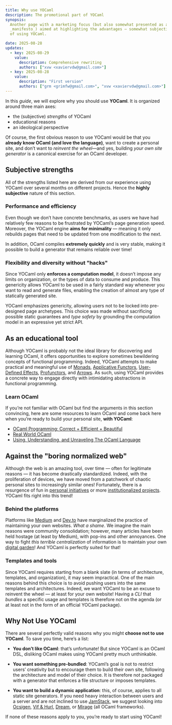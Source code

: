 ```yaml
---
title: Why use YOCaml
description: The promotional part of YOCaml
synopsis:
  Another page with a marketing focus (but also somewhat presented as a 
  _manifesto_) aimed at highlighting the advantages — somewhat subjective — 
  of using YOCaml.

date: 2025-08-28
updates:
  - key: 2025-08-29
    value:
      description: Comprehensive rewriting
      authors: ["xvw <xaviervdw@gmail.com>"]
  - key: 2025-08-28
    value:
      description: "First version"
      authors: ["grm <grimfw@gmail.com>", "xvw <xaviervdw@gmail.com>"]
---
```


In this _guide_, we will explore why you should use **YOCaml**. It is
organized around three main axes:

- the (subjective) _strengths_ of YOCaml
- educational reasons
- an ideological perspective

Of course, the first obvious reason to use YOCaml would be that you
**already know OCaml (and love the language)**, want to create a
personal site, and don’t want to _reinvent the wheel_—and yes,
building _your own site generator_ is a canonical exercise for an
OCaml developer.


## Subjective strengths

All of the strengths listed here are derived from our experience using
YOCaml over several months on different projects. Hence the **highly
subjective** nature of this section.


### Performance and efficiency

Even though we don’t have concrete benchmarks, as users we have had
relatively few reasons to be frustrated by YOCaml’s page generation
speed. Moreover, the YOCaml engine **aims for minimality** — meaning
it only rebuilds pages that need to be updated from one modification
to the next.

In addition, OCaml compiles **extremely quickly** and is very stable,
making it possible to build a generator that remains reliable over
time!


### Flexibility and diversity without "hacks"

Since YOCaml only **enforces a computation model**, it doesn’t impose
any limits on organization, or the types of data to consume and
produce. This genericity allows YOCaml to be used in a fairly standard
way whenever you want to read and generate files, enabling the
creation of almost any type of statically generated site.

YOCaml emphasizes genericity, allowing users not to be locked into
pre-designed page archetypes. This choice was made without sacrificing
possible static guarantees and _type safety_ by grounding the
computation model in an expressive yet strict API.


## As an educational tool

Although YOCaml is probably not the ideal library for discovering and
learning OCaml, it offers opportunities to explore sometimes
bewildering concepts of functional programming. Indeed, YOCaml
attempts to make practical and meaningful use of
[Monads](https://homepages.inf.ed.ac.uk/wadler/papers/marktoberdorf/baastad.pdf),
[Applicative
Functors](https://www.staff.city.ac.uk/~ross/papers/Applicative.pdf),
[User-Defined Effects](https://ocaml.org/manual/5.3/effects.html),
[Profunctors](https://hackage.haskell.org/package/profunctors), and
[Arrows](https://www.cs.tufts.edu/~nr/drop/arrows.pdf). As such, using
YOCaml provides a concrete way to engage directly with intimidating
abstractions in functional programming.


### Learn OCaml

If you’re not familiar with OCaml but find the arguments in this
section convincing, here are some resources to learn OCaml and come
back here when you’re ready to build your personal site, **with
YOCaml**:

- [OCaml Programming: Correct + Efficient +
  Beautiful](https://cs3110.github.io/textbook/cover.html)
- [Real World OCaml](https://dev.realworldocaml.org/)
- [Using, Understanding, and Unraveling The OCaml
  Language](https://gallium.inria.fr/~remy/cours/appsem/ocaml.pdf)

## Against the "boring normalized web"

Although the web is an amazing tool, over time — often for legitimate
reasons — it has become drastically standardized. Indeed, with the
proliferation of devices, we have moved from a patchwork of chaotic
personal sites to increasingly similar ones! Fortunately, there is a
resurgence of fun in [personal
initiatives](https://webring.xxiivv.com/) or more [institutionalized
projects](https://neocities.org/). YOCaml fits right into this trend!


### Behind the platforms

Platforms like [Medium](https://medium.com/) and
[Dev.to](https://dev.to/) have marginalized the practice of
maintaining your own websites. _What a shame_. We imagine the main
reasons were community consolidation; however, many articles have been
held hostage (at least by Medium), with pop-ins and other
annoyances. One way to fight _this terrible centralization_ of
information is to maintain your own [digital
garden](https://maggieappleton.com/garden-history/)! And YOCaml is
perfectly suited for that!


### Templates and tools

Since YOCaml requires starting from a blank slate (in terms of
architecture, templates, and organization), it may seem
impractical. One of the main reasons behind this choice is to avoid
pushing users into the same templates and architectures. Indeed, we
want YOCaml to be an excuse to reinvent the wheel — at least for your
own website! Having a _CLI_ that _bundles_ a specific usage and
templates is therefore not on the agenda (or at least not in the form
of an official YOCaml package).


## Why Not Use YOCaml

There are several perfectly valid reasons why you might **choose not
to use YOCaml**. To save you time, here’s a list:

- **You don’t like OCaml**: that’s unfortunate! But since YOCaml is an
  OCaml DSL, disliking OCaml makes using YOCaml pretty much
  unthinkable.

- **You want something pre-bundled**: YOCaml’s goal is not to restrict
  users’ creativity but to encourage them to build their own site,
  following the architecture and model of their choice. It is
  therefore not packaged with a generator that enforces a file
  structure or imposes templates.
  
- **You want to build a dynamic application**: this, of course,
  applies to all static site generators. If you need heavy interaction
  between users and a server and are not inclined to use
  [JamStack](https://sdtimes.com/webdev/jamstack-brings-front-end-development-back-into-focus/),
  we suggest looking into
  [Ocsigen](https://ocsigen.org/home/intro.html), [Vif &
  Hurl](https://github.com/robur-coop/vif),
  [Dream](https://aantron.github.io/dream/), or
  [Mirage](https://mirage.io/) (all OCaml frameworks).

If none of these reasons apply to you, you’re ready to start using
YOCaml!
